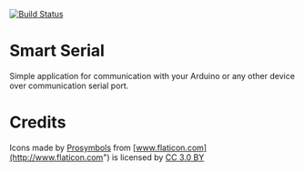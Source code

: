 [![Build Status](https://travis-ci.org/serge-14/gelflib.svg?branch=master)](https://travis-ci.org/serge-14/gelflib) 

# Smart Serial

Simple application for communication with your Arduino or any other device over communication serial port.

# Credits

Icons made by [Prosymbols](http://www.flaticon.com/authors/prosymbols) from [www.flaticon.com](http://www.flaticon.com") is licensed by [CC 3.0 BY](http://creativecommons.org/licenses/by/3.0/)
